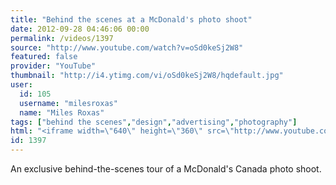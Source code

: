 ```yaml
---
title: "Behind the scenes at a McDonald's photo shoot"
date: 2012-09-28 04:46:06 00:00
permalink: /videos/1397
source: "http://www.youtube.com/watch?v=oSd0keSj2W8"
featured: false
provider: "YouTube"
thumbnail: "http://i4.ytimg.com/vi/oSd0keSj2W8/hqdefault.jpg"
user:
  id: 105
  username: "milesroxas"
  name: "Miles Roxas"
tags: ["behind the scenes","design","advertising","photography"]
html: "<iframe width=\"640\" height=\"360\" src=\"http://www.youtube.com/embed/oSd0keSj2W8?wmode=transparent&fs=1&feature=oembed\" frameborder=\"0\" allowfullscreen></iframe>"
id: 1397
---
```


An exclusive behind-the-scenes tour of a McDonald's Canada photo shoot.